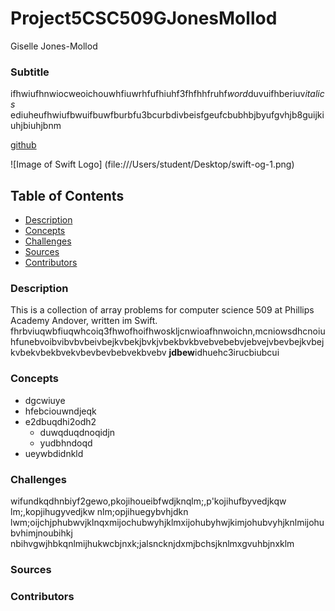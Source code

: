 # Project5CSC509GJonesMollod
Giselle Jones-Mollod

### Subtitle

ifhwiufhnwiocweoichouwhfiuwrhfufhiuhf3fhfhhfruhf*word*duvuifhberiuv*italics*
ediuheufhwiufbwuifbuwfburbfu3bcurbdivbeisfgeufcbubhbjbyufgvhjb8guijkiuhjbiuhjbnm

[github](https://www.github.com)

![Image of Swift Logo]
(file:///Users/student/Desktop/swift-og-1.png)
## Table of Contents

* [Description](https://github.com/GiselleJM/Project5CSC509GJonesMollod/blob/master/README.md#description)
* [Concepts](https://github.com/GiselleJM/Project5CSC509GJonesMollod/blob/master/README.md#concepts)
* [Challenges](https://github.com/GiselleJM/Project5CSC509GJonesMollod/blob/master/README.md#challenges)
* [Sources](https://github.com/GiselleJM/Project5CSC509GJonesMollod/blob/master/README.md#sources)
* [Contributors](https://github.com/GiselleJM/Project5CSC509GJonesMollod/blob/master/README.md#contributors)


### Description

This is a collection of array problems for computer science 509 at Phillips Academy Andover, written im Swift.
fhrbviuqwbfiuqwhcoiq3fhwofhoifhwoskljcnwioafhnwoichn,mcniowsdhcnoiuhfunebvoibvibvbvbeivbejkvbekjbvkjvbekbvkbvebvebebvjebvejvbevbejkvbejkvbekvbekbvekvbevbevbebvekbvebv **jdbew**idhuehc3irucbiubcui

### Concepts

* dgcwiuye
* hfebciouwndjeqk
* e2dbuqdhi2odh2
  * duwqduqdnoqidjn
  * yudbhndoqd
* ueywbdidnkld

### Challenges

wifundkqdhnbiyf2gewo,pkojihoueibfwdjknqlm;,p'kojihufbyvedjkqw lm;,kopjihugyvedjkw nlm;opjihuegybvhjdkn lwm;oijchjphubwvjklnqxmijochubwyhjklmxijohubyhwjkimjohubvyhjknlmijohubvhimjnoubihkj nbihvgwjhbkqnlmijhukwcbjnxk;jalsncknjdxmjbchsjknlmxgvuhbjnxklm

### Sources



### Contributors

